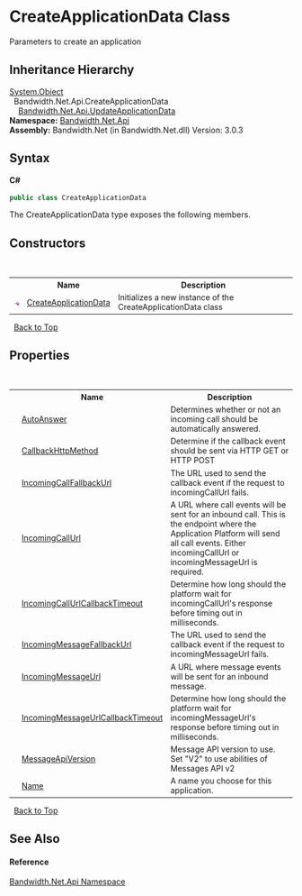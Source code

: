 ﻿# CreateApplicationData Class
 

Parameters to create an application


## Inheritance Hierarchy
<a href="http://msdn2.microsoft.com/en-us/library/e5kfa45b" target="_blank">System.Object</a><br />&nbsp;&nbsp;Bandwidth.Net.Api.CreateApplicationData<br />&nbsp;&nbsp;&nbsp;&nbsp;<a href ="T_Bandwidth_Net_Api_UpdateApplicationData.md">Bandwidth.Net.Api.UpdateApplicationData</a><br />
**Namespace:**&nbsp;<a href ="N_Bandwidth_Net_Api.md">Bandwidth.Net.Api</a><br />**Assembly:**&nbsp;Bandwidth.Net (in Bandwidth.Net.dll) Version: 3.0.3

## Syntax

**C#**<br />
``` C#
public class CreateApplicationData
```

The CreateApplicationData type exposes the following members.


## Constructors
&nbsp;<table><tr><th></th><th>Name</th><th>Description</th></tr><tr><td>![Public method](media/pubmethod.gif "Public method")</td><td><a href ="M_Bandwidth_Net_Api_CreateApplicationData__ctor.md">CreateApplicationData</a></td><td>
Initializes a new instance of the CreateApplicationData class</td></tr></table>&nbsp;
<a href="#createapplicationdata-class">Back to Top</a>

## Properties
&nbsp;<table><tr><th></th><th>Name</th><th>Description</th></tr><tr><td>![Public property](media/pubproperty.gif "Public property")</td><td><a href ="P_Bandwidth_Net_Api_CreateApplicationData_AutoAnswer.md">AutoAnswer</a></td><td>
Determines whether or not an incoming call should be automatically answered.</td></tr><tr><td>![Public property](media/pubproperty.gif "Public property")</td><td><a href ="P_Bandwidth_Net_Api_CreateApplicationData_CallbackHttpMethod.md">CallbackHttpMethod</a></td><td>
Determine if the callback event should be sent via HTTP GET or HTTP POST</td></tr><tr><td>![Public property](media/pubproperty.gif "Public property")</td><td><a href ="P_Bandwidth_Net_Api_CreateApplicationData_IncomingCallFallbackUrl.md">IncomingCallFallbackUrl</a></td><td>
The URL used to send the callback event if the request to incomingCallUrl fails.</td></tr><tr><td>![Public property](media/pubproperty.gif "Public property")</td><td><a href ="P_Bandwidth_Net_Api_CreateApplicationData_IncomingCallUrl.md">IncomingCallUrl</a></td><td>
A URL where call events will be sent for an inbound call. This is the endpoint where the Application Platform will send all call events. Either incomingCallUrl or incomingMessageUrl is required.</td></tr><tr><td>![Public property](media/pubproperty.gif "Public property")</td><td><a href ="P_Bandwidth_Net_Api_CreateApplicationData_IncomingCallUrlCallbackTimeout.md">IncomingCallUrlCallbackTimeout</a></td><td>
Determine how long should the platform wait for incomingCallUrl's response before timing out in milliseconds.</td></tr><tr><td>![Public property](media/pubproperty.gif "Public property")</td><td><a href ="P_Bandwidth_Net_Api_CreateApplicationData_IncomingMessageFallbackUrl.md">IncomingMessageFallbackUrl</a></td><td>
The URL used to send the callback event if the request to incomingMessageUrl fails.</td></tr><tr><td>![Public property](media/pubproperty.gif "Public property")</td><td><a href ="P_Bandwidth_Net_Api_CreateApplicationData_IncomingMessageUrl.md">IncomingMessageUrl</a></td><td>
A URL where message events will be sent for an inbound message.</td></tr><tr><td>![Public property](media/pubproperty.gif "Public property")</td><td><a href ="P_Bandwidth_Net_Api_CreateApplicationData_IncomingMessageUrlCallbackTimeout.md">IncomingMessageUrlCallbackTimeout</a></td><td>
Determine how long should the platform wait for incomingMessageUrl's response before timing out in milliseconds.</td></tr><tr><td>![Public property](media/pubproperty.gif "Public property")</td><td><a href ="P_Bandwidth_Net_Api_CreateApplicationData_MessageApiVersion.md">MessageApiVersion</a></td><td>
Message API version to use. Set "V2" to use abilities of Messages API v2</td></tr><tr><td>![Public property](media/pubproperty.gif "Public property")</td><td><a href ="P_Bandwidth_Net_Api_CreateApplicationData_Name.md">Name</a></td><td>
A name you choose for this application.</td></tr></table>&nbsp;
<a href="#createapplicationdata-class">Back to Top</a>

## See Also


#### Reference
<a href ="N_Bandwidth_Net_Api.md">Bandwidth.Net.Api Namespace</a><br />